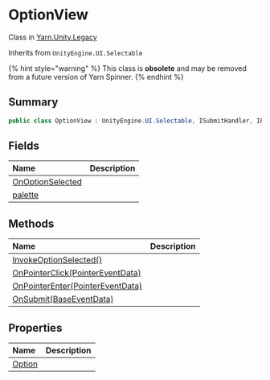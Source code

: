 # OptionView

Class in [Yarn.Unity.Legacy](/docs/api/csharp/yarn.unity.legacy.md)

Inherits from `UnityEngine.UI.Selectable`

{% hint style="warning" %}
This class is <b>obsolete</b> and may be removed from a future version of Yarn Spinner.
{% endhint %}

## Summary



```csharp
public class OptionView : UnityEngine.UI.Selectable, ISubmitHandler, IPointerClickHandler, IPointerEnterHandler
```

## Fields

|Name|Description|
|:---|:---|
|[OnOptionSelected](/docs/api/csharp/yarn.unity.legacy.optionview.onoptionselected.md)||
|[palette](/docs/api/csharp/yarn.unity.legacy.optionview.palette.md)||

## Methods

|Name|Description|
|:---|:---|
|[InvokeOptionSelected()](/docs/api/csharp/yarn.unity.legacy.optionview.invokeoptionselected.md)||
|[OnPointerClick(PointerEventData)](/docs/api/csharp/yarn.unity.legacy.optionview.onpointerclick.md)||
|[OnPointerEnter(PointerEventData)](/docs/api/csharp/yarn.unity.legacy.optionview.onpointerenter.md)||
|[OnSubmit(BaseEventData)](/docs/api/csharp/yarn.unity.legacy.optionview.onsubmit.md)||

## Properties

|Name|Description|
|:---|:---|
|[Option](/docs/api/csharp/yarn.unity.legacy.optionview.option.md)||

